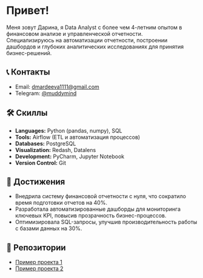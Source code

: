 # Привет!

Меня зовут Дарина, я Data Analyst с более чем 4-летним опытом в финансовом анализе и управленческой отчетности.  
Специализируюсь на автоматизации отчетности, построении дашбордов и глубоких аналитических исследованиях для принятия бизнес-решений.

## 📞 Контакты

- Email: dmardeeva1111@gmail.com  
- Telegram: [@muddymind](https://t.me/muddymind)

## 🛠 Скиллы

- **Languages:** Python (pandas, numpy), SQL  
- **Tools:** Airflow (ETL и автоматизация процессов)  
- **Databases:** PostgreSQL  
- **Visualization:** Redash, Datalens  
- **Development:** PyCharm, Jupyter Notebook  
- **Version Control:** Git  

## 🚀 Достижения

- Внедрила систему финансовой отчетности с нуля, что сократило время подготовки отчетов на 40%.  
- Разработала автоматизированные дашборды для мониторинга ключевых KPI, повысив прозрачность бизнес-процессов.  
- Оптимизировала SQL-запросы, улучшив производительность работы с базами данных на 30%.

## 🔗 Репозитории

- [Пример проекта 1](https://github.com/yourusername/project1)  
- [Пример проекта 2](https://github.com/yourusername/project2)
